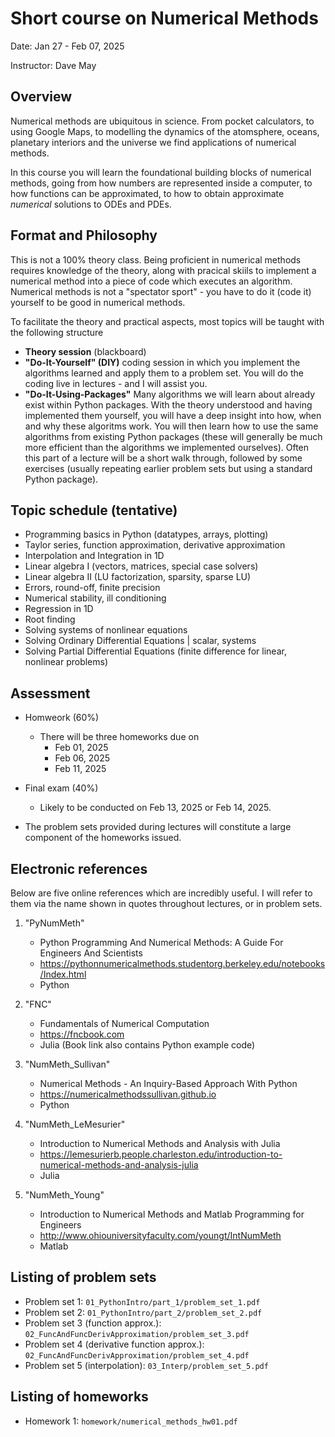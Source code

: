 # Short course on Numerical Methods

Date: Jan 27 - Feb 07, 2025

Instructor: Dave May

## Overview

Numerical methods are ubiquitous in science. From pocket calculators, to using Google Maps, to modelling the dynamics of the atomsphere, oceans, planetary interiors and the universe we find applications of numerical methods.

In this course you will learn the foundational building blocks of numerical methods, going from how numbers are represented inside a computer, to how functions can be approximated, to how to obtain approximate _numerical_ solutions to ODEs and PDEs.

## Format and Philosophy

This is not a 100% theory class. Being proficient in numerical methods requires knowledge of the theory, along with pracical skiils to implement a numerical method into a piece of code which executes an algorithm. Numerical methods is not a "spectator sport" - you have to do it (code it) yourself to be good in numerical methods.

To facilitate the theory and practical aspects, most topics will be taught with the following structure

- **Theory session** (blackboard)
- **"Do-It-Yourself" (DIY)** coding session in which you implement the algorithms learned and apply them to a problem set. You will do the coding live in lectures - and I will assist you.
- **"Do-It-Using-Packages"** Many algorithms we will learn about already exist within Python packages. With the theory understood and having implemented them yourself, you will have a deep insight into how, when and why these algoritms work. You will then learn how to use the same algorithms from existing Python packages (these will generally be much more efficient than the algorithms we implemented ourselves). Often this part of a lecture will be a short walk through, followed by some exercises (usually repeating earlier problem sets but using a standard Python package).


## Topic schedule (tentative)

* Programming basics in Python (datatypes, arrays, plotting)
* Taylor series, function approximation, derivative approximation
* Interpolation and Integration in 1D
* Linear algebra I (vectors, matrices, special case solvers)
* Linear algebra II (LU factorization, sparsity, sparse LU)
* Errors, round-off, finite precision
* Numerical stability, ill conditioning
* Regression in 1D
* Root finding
* Solving systems of nonlinear equations
* Solving Ordinary Differential Equations | scalar, systems
* Solving Partial Differential Equations (finite difference for linear, nonlinear problems)


## Assessment

* Homweork (60%)
	- There will be three homeworks due on
		- Feb 01, 2025
		- Feb 06, 2025
		- Feb 11, 2025		
* Final exam (40%)
	- Likely to be conducted on Feb 13, 2025 or Feb 14, 2025.

* The problem sets provided during lectures will constitute a large component of the homeworks issued.

## Electronic references

Below are five online references which are incredibly useful. I will refer to them via the name shown in quotes throughout lectures, or in problem sets.

1. "PyNumMeth"
	* Python Programming And Numerical Methods: A Guide For Engineers And Scientists
	* https://pythonnumericalmethods.studentorg.berkeley.edu/notebooks/Index.html
	* Python

2. "FNC" 
	* Fundamentals of Numerical Computation
	* https://fncbook.com  
	* Julia (Book link also contains Python example code)

3. "NumMeth_Sullivan"
	* Numerical Methods - An Inquiry-Based Approach With Python
	* https://numericalmethodssullivan.github.io  
	* Python

4. "NumMeth_LeMesurier"
	* Introduction to Numerical Methods and Analysis with Julia
	* https://lemesurierb.people.charleston.edu/introduction-to-numerical-methods-and-analysis-julia  
	* Julia

5. "NumMeth_Young"
	* Introduction to Numerical Methods and Matlab Programming for Engineers
	* http://www.ohiouniversityfaculty.com/youngt/IntNumMeth  
	* Matlab 



## Listing of problem sets

* Problem set 1: `01_PythonIntro/part_1/problem_set_1.pdf`
* Problem set 2: `01_PythonIntro/part_2/problem_set_2.pdf`
* Problem set 3 (function approx.): `02_FuncAndFuncDerivApproximation/problem_set_3.pdf`
* Problem set 4 (derivative function approx.): `02_FuncAndFuncDerivApproximation/problem_set_4.pdf`
* Problem set 5 (interpolation): `03_Interp/problem_set_5.pdf`

## Listing of homeworks

* Homework 1: `homework/numerical_methods_hw01.pdf`

